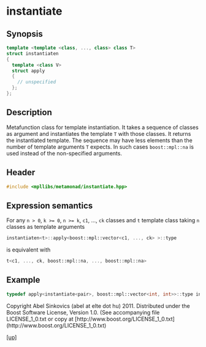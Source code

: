 # instantiate

## Synopsis

```cpp
template <template <class, ..., class> class T>
struct instantiaten
{
  template <class V>
  struct apply
  {
    // unspecified
  };
};
```

## Description

Metafunction class for template instantiation. It takes a sequence of classes
as argument and instantiates the template `T` with those classes. It returns the
instantiated template. The sequence may have less elements than the number of
template arguments `T` expects. In such cases `boost::mpl::na` is used instead
of the non-specified arguments.

## Header

```cpp
#include <mpllibs/metamonad/instantiate.hpp>
```

## Expression semantics

For any `n > 0`, `k >= 0`, `n >= k`, `c1`, ..., `ck` classes and `t` template
class taking `n` classes as template arguments

```cpp
instantiaten<t>::apply<boost::mpl::vector<c1, ..., ck> >::type
```

is equivalent with

```cpp
t<c1, ..., ck, boost::mpl::na, ..., boost::mpl::na>
```

## Example

```cpp
typedef apply<instantiate<pair>, boost::mpl::vector<int, int>>::type int_pair;
```

<p class="copyright">
Copyright Abel Sinkovics (abel at elte dot hu) 2011.
Distributed under the Boost Software License, Version 1.0.
(See accompanying file LICENSE_1_0.txt or copy at
[http://www.boost.org/LICENSE_1_0.txt](http://www.boost.org/LICENSE_1_0.txt)
</p>

[[up]](reference.html)



